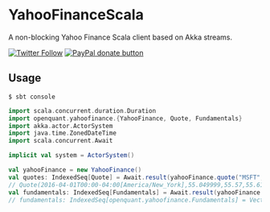 # YahooFinanceScala
A non-blocking Yahoo Finance Scala client based on Akka streams.

[![Twitter Follow](https://img.shields.io/twitter/follow/openquantfin.svg?style=social)](https://twitter.com/intent/user?screen_name=openquantfin)
<span class="badge-paypal"><a
href="https://www.paypal.com/cgi-bin/webscr?cmd=_s-xclick&hosted_button_id=6SLKKT7NJUVM6"
title="Donate to this project using Paypal"><img
src="https://img.shields.io/badge/paypal-donate-yellow.svg" alt="PayPal donate button" /></a></span>


## Usage


`$ sbt console`

```scala
import scala.concurrent.duration.Duration
import openquant.yahoofinance.{YahooFinance, Quote, Fundamentals}
import akka.actor.ActorSystem
import java.time.ZonedDateTime
import scala.concurrent.Await

implicit val system = ActorSystem()

val yahooFinance = new YahooFinance()
val quotes: IndexedSeq[Quote] = Await.result(yahooFinance.quote("MSFT", ZonedDateTime.now().minusDays(5)), Duration.Inf)
// Quote(2016-04-01T00:00-04:00[America/New_York],55.049999,55.57,55.610001,54.57,24298600,55.57)
val fundamentals: IndexedSeq[Fundamentals] = Await.result(yahooFinance.fundamentals("IBM"), Duration.Inf)
// fundamentals: IndexedSeq[openquant.yahoofinance.Fundamentals] = Vector(Fundamentals(true,IBM,International Business Machines))
```
